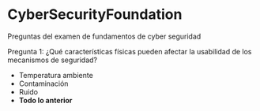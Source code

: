 # CyberSecurityFoundation
Preguntas del examen de fundamentos de cyber seguridad

Pregunta 1: ¿Qué características físicas pueden afectar la usabilidad de los mecanismos de seguridad?

- Temperatura ambiente
- Contaminación
- Ruido
- **Todo lo anterior**
